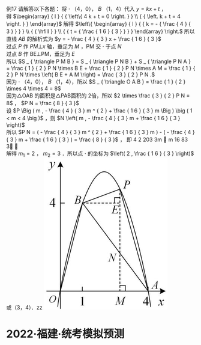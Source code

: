 例17 请解答以下各题：
将 $\cdot$ （4，0）， $B$ （1，4）代入 $y = k x + t$ ，  
得 $\begin{array} { l } { { \left\{ 4 k + t = 0 \right. } }  \\ { { \left. k + t = 4 \right. } } \end{array}$ 解得 $\left\{ \begin{array} { l } { { k = - { \frac { 4 } { 3 } } } } \\ { { \hfill } } \\ { { t = { \frac { 1 6 } { 3 } } } } \end{array} \right.$ 所以直线 $A B$ 的解析式为 $y = - \frac { 4 } { 3 } x + \frac { 1 6 } { 3 }$   
过点 $P$ 作 $P M \bot x$ 轴，垂足为 $M$ ，PM 交 $\cdot$ 于点 $N$   
过点 $B$ 作 BE⊥PM，垂足为 $E$   
所以 $S _ { \triangle P M B } = S _ { \triangle P N B } + S _ { \triangle P N A } = \frac { 1 } { 2 } P N \times B E + \frac { 1 } { 2 } P N \times A M = \frac { 1 } { 2 } P N \times \left( B E + A M \right) = \frac { 3 } { 2 } P N .$   
因为 $\cdot$ （4，0）， $B$ （1，4），所以 $S _ { \triangle O A B } = \frac { 1 } { 2 } \times 4 \times 4 = 8$   
因为△OAB 的面积是△PAB面积的 2倍，所以 $2 \times \frac { 3 } { 2 } P N = 8$ ， $P N = \frac { 8 } { 3 }$   
设 $P \Big ( m , - \frac { 4 } { 3 } m ^ { 2 } + \frac { 1 6 } { 3 } m \Big ) \big ( 1 < m < 4 \big )$ ，则 $N \left( m , - \frac { 4 } { 3 } m + \frac { 1 6 } { 3 } \right)$   
所以 $P N = ( - \frac { 4 } { 3 } m ^ { 2 } + \frac { 1 6 } { 3 } m ) - ( - \frac { 4 } { 3 } m + \frac { 1 6 } { 3 } ) = \frac { 8 } { 3 }$ ， 即 4 2 203 3m  m 16 83 3 ，  
解得 $m _ { \mathrm { 1 } } = 2$ ， $m _ { 2 } = 3$ ．所以点 $\cdot$ 的坐标为 $\left( 2 , \frac { 1 6 } { 3 } \right)$ 或（3，4）．zz
![](<../../qs_image_DB/专题3-3_二次函数面积定值、比例问题以及米勒角问题（解析版）_/d5ca1d1e69a23d96ffd0a81fdf571bec02e62aa0d4db2b6fcebd64aa6a87811d.jpg>)
# 2022·福建·统考模拟预测
